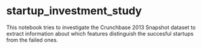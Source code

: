 # startup_investment_study
This notebook tries to investigate the Crunchbase 2013 Snapshot dataset to extract information about which features distinguish the succesful startups from the failed ones.
